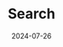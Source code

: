 ---
title: "Search"
layout: "search"
date: 2024-07-26 # You can change this to the current date
summary: "search"
placeholder: "Search..."
--- 